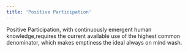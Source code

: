 ```yaml
---
title: 'Positive Participation'
---
```


Positive Participation, with continuously emergent human knowledge,requires the current available use of the highest common denominator, which makes emptiness the ideal always on mind wash.